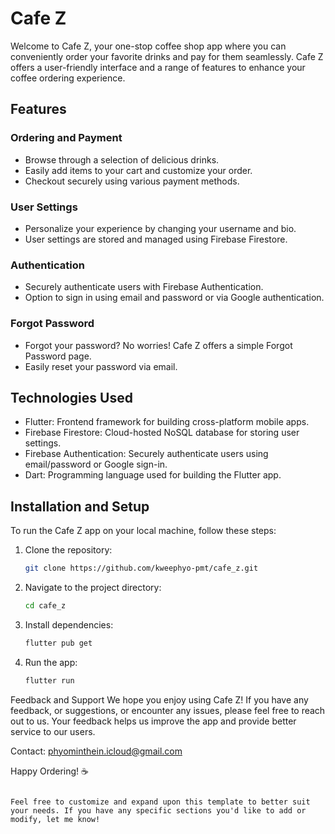 # Cafe Z

Welcome to Cafe Z, your one-stop coffee shop app where you can conveniently order your favorite drinks and pay for them seamlessly. Cafe Z offers a user-friendly interface and a range of features to enhance your coffee ordering experience.

## Features

### Ordering and Payment
- Browse through a selection of delicious drinks.
- Easily add items to your cart and customize your order.
- Checkout securely using various payment methods.

### User Settings
- Personalize your experience by changing your username and bio.
- User settings are stored and managed using Firebase Firestore.

### Authentication
- Securely authenticate users with Firebase Authentication.
- Option to sign in using email and password or via Google authentication.

### Forgot Password
- Forgot your password? No worries! Cafe Z offers a simple Forgot Password page.
- Easily reset your password via email.

## Technologies Used

- Flutter: Frontend framework for building cross-platform mobile apps.
- Firebase Firestore: Cloud-hosted NoSQL database for storing user settings.
- Firebase Authentication: Securely authenticate users using email/password or Google sign-in.
- Dart: Programming language used for building the Flutter app.

## Installation and Setup

To run the Cafe Z app on your local machine, follow these steps:

1. Clone the repository:

   ```bash
   git clone https://github.com/kweephyo-pmt/cafe_z.git

2. Navigate to the project directory:

    ```bash
    cd cafe_z

3. Install dependencies:

   ```bash
   flutter pub get

4. Run the app:

   ```bash
   flutter run

Feedback and Support
We hope you enjoy using Cafe Z! If you have any feedback, or suggestions, or encounter any issues, please feel free to reach out to us. Your feedback helps us improve the app and provide better service to our users.

Contact: phyominthein.icloud@gmail.com

Happy Ordering! ☕️

  ```vbnet

Feel free to customize and expand upon this template to better suit your needs. If you have any specific sections you'd like to add or modify, let me know!

   
